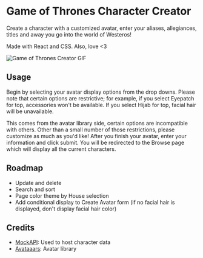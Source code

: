 # Game of Thrones Character Creator

Create a character with a customized avatar, enter your aliases, allegiances, titles and away you go into the world of Westeros!

Made with React and CSS. Also, love <3

![Game of Thrones Creator GIF](https://imgur.com/plJXoTH.gif)

## Usage

Begin by selecting your avatar display options from the drop downs. Please note that certain options are restrictive; for example, if you select Eyepatch for top, accessories won't be available. If you select Hijab for top, facial hair will be unavailable.

This comes from the avatar library side, certain options are incompatible with others. Other than a small number of those restrictions, please customize as much as you'd like! After you finish your avatar, enter your information and click submit. You will be redirected to the Browse page which will display all the current characters.

## Roadmap

- Update and delete
- Search and sort
- Page color theme by House selection
- Add conditional display to Create Avatar form (if no facial hair is displayed, don't display facial hair color)

## Credits

- [MockAPI](https://mockapi.com): Used to host character data
- [Avataaars](https://avataaars.com): Avatar library

